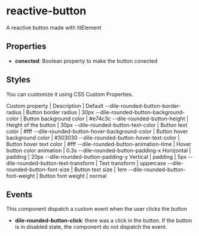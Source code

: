 # reactive-button
A reactive button made with litElement

## Properties

- **conected**: Boolean property to make the button conected

## Styles
You can customize it using CSS Custom Properties.

Custom property | Description	| Default
--dile-rounded-button-border-radius |	Button border radius |	30px
--dile-rounded-button-background-color |	Button background color |	#e74c3c
--dile-rounded-button-height |	Height of the button |	30px
--dile-rounded-button-text-color |	Button text  color |	#fff
--dile-rounded-button-hover-background-color |	Button hover background color |	#303030
--dile-rounded-button-hover-text-color |	Button hover text color |	#fff
--dile-rounded-button-animation-time |	Hover button color animation |	0.3s
--dile-rounded-button-padding-x	Horizontal | padding |	20px
--dile-rounded-button-padding-y	Vertical | padding |	5px
--dile-rounded-button-text-transform |	Text transform |	uppercase
--dile-rounded-button-font-size |	Button text size |	1em
--dile-rounded-button-font-weight |	Button font weight |	normal

## Events
This component dispatch a custom event when the user clicks the button

- **dile-rounded-button-click**: there was a click in the button. If the button is in disabled state, the component do not dispatch the event.